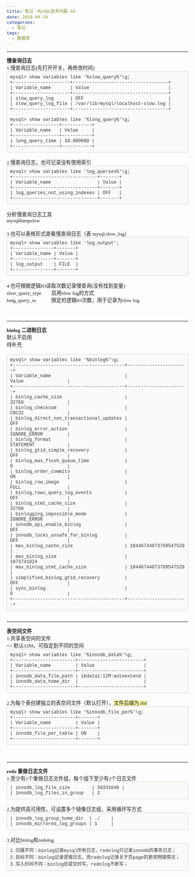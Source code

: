```yaml
---
title: 笔记：MySQL技术内幕-03
date: 2020-04-14
categories: 
  - 笔记
tags: 
  - 数据库
---
```


<html>
<head>
  <title></title>
  <basefont face="微软雅黑" size="2" />
  <meta http-equiv="Content-Type" content="text/html;charset=utf-8" />
  <meta name="exporter-version" content="YXBJ Windows/604762 (zh-CN, DDL); Windows/10.0.0 (Win64); EDAMVersion=V2;"/>
  <style>
    body, td {
      font-family: 微软雅黑;
      font-size: 10pt;
    }
  </style>
</head>
<body>
<a name="10071"/>

<div>
<span><div><div><hr/><div><span style="font-weight: bold;">慢查询日志</span></div><div>1.慢查询日志(先打开开关，再修改时间)</div><div style="box-sizing: border-box; padding: 8px; font-family: Monaco, Menlo, Consolas, &quot;Courier New&quot;, monospace; font-size: 12px; color: rgb(51, 51, 51); border-radius: 4px; background-color: rgb(251, 250, 248); border: 1px solid rgba(0, 0, 0, 0.15);-en-codeblock:true;"><div>mysql&gt; show variables like '%slow_query%'\g;</div><div>+---------------------+-----------------------------------+</div><div>| Variable_name       | Value                             |</div><div>+---------------------+-----------------------------------+</div><div>| slow_query_log      | OFF                               |</div><div>| slow_query_log_file | /var/lib/mysql/localhost-slow.log |</div><div>+---------------------+-----------------------------------+</div><div><br/></div><div>mysql&gt; show variables like '%long_query%'\g;</div><div>+-----------------+-----------+</div><div>| Variable_name   | Value     |</div><div>+-----------------+-----------+</div><div>| long_query_time | 10.000000 |</div><div>+-----------------+-----------+</div></div><div><br/></div><div>2.慢查询日志，也可记录没有使用索引</div><div style="box-sizing: border-box; padding: 8px; font-family: Monaco, Menlo, Consolas, &quot;Courier New&quot;, monospace; font-size: 12px; color: rgb(51, 51, 51); border-radius: 4px; background-color: rgb(251, 250, 248); border: 1px solid rgba(0, 0, 0, 0.15);-en-codeblock:true;"><div>mysql&gt; show variables like 'log_queries%'\g;</div><div>+-------------------------------+-------+</div><div>| Variable_name                 | Value |</div><div>+-------------------------------+-------+</div><div>| log_queries_not_using_indexes | OFF   |</div><div>+-------------------------------+-------+</div></div><div><br/></div><div>分析慢查询日志工具 </div><div>mysqldumpslow</div><div><br/></div><div>3.也可以表格形式查看慢查询日志（表 mysql.slow_log）</div><div style="box-sizing: border-box; padding: 8px; font-family: Monaco, Menlo, Consolas, &quot;Courier New&quot;, monospace; font-size: 12px; color: rgb(51, 51, 51); border-radius: 4px; background-color: rgb(251, 250, 248); border: 1px solid rgba(0, 0, 0, 0.15);-en-codeblock:true;"><div>mysql&gt; show variables like 'log_output';</div><div>+---------------+-------+</div><div>| Variable_name | Value |</div><div>+---------------+-------+</div><div>| log_output    | FILE  |</div><div>+---------------+-------+</div></div><div><br/></div><div>4.也可根据逻辑IO读取次数记录慢查询(没有找到变量)</div><div>slow_query_type<span>    </span><span>    启用slow log的方式</span></div><div><span>long_query_io<span>    </span><span>    </span><span>    限定的逻辑IO次数，用于记录为slow log</span></span></div><div><br/></div><div><br/></div></div><hr/><div><b>binlog 二进制日志</b></div><div>默认不启用</div><div>待补充</div><div><br/></div><div style="box-sizing: border-box; padding: 8px; font-family: Monaco, Menlo, Consolas, &quot;Courier New&quot;, monospace; font-size: 12px; color: rgb(51, 51, 51); border-radius: 4px; background-color: rgb(251, 250, 248); border: 1px solid rgba(0, 0, 0, 0.15);-en-codeblock:true;"><div>mysql&gt; show variables like '%binlog%'\g;</div><div>+-----------------------------------------+----------------------+</div><div>| Variable_name                           | Value                |</div><div>+-----------------------------------------+----------------------+</div><div>| binlog_cache_size                       | 32768                |</div><div>| binlog_checksum                         | CRC32                |</div><div>| binlog_direct_non_transactional_updates | OFF                  |</div><div>| binlog_error_action                     | IGNORE_ERROR         |</div><div>| binlog_format                           | STATEMENT            |</div><div>| binlog_gtid_simple_recovery             | OFF                  |</div><div>| binlog_max_flush_queue_time             | 0                    |</div><div>| binlog_order_commits                    | ON                   |</div><div>| binlog_row_image                        | FULL                 |</div><div>| binlog_rows_query_log_events            | OFF                  |</div><div>| binlog_stmt_cache_size                  | 32768                |</div><div>| binlogging_impossible_mode              | IGNORE_ERROR         |</div><div>| innodb_api_enable_binlog                | OFF                  |</div><div>| innodb_locks_unsafe_for_binlog          | OFF                  |</div><div>| max_binlog_cache_size                   | 18446744073709547520 |</div><div>| max_binlog_size                         | 1073741824           |</div><div>| max_binlog_stmt_cache_size              | 18446744073709547520 |</div><div>| simplified_binlog_gtid_recovery         | OFF                  |</div><div>| sync_binlog                             | 0                    |</div><div>+-----------------------------------------+----------------------+</div></div><div><br/></div><hr/><div><b>表空间文件</b></div><div>1.共享表空间的文件</div><div>=&gt; 默认12M，可指定到不同的空间</div><div style="box-sizing: border-box; padding: 8px; font-family: Monaco, Menlo, Consolas, &quot;Courier New&quot;, monospace; font-size: 12px; color: rgb(51, 51, 51); border-radius: 4px; background-color: rgb(251, 250, 248); border: 1px solid rgba(0, 0, 0, 0.15);-en-codeblock:true;"><div>mysql&gt; show variables like '%innodb_data%'\g;</div><div>+-----------------------+------------------------+</div><div>| Variable_name         | Value                  |</div><div>+-----------------------+------------------------+</div><div>| innodb_data_file_path | ibdata1:12M:autoextend |</div><div>| innodb_data_home_dir  |                        |</div><div>+-----------------------+------------------------+</div></div><div><br/></div><div>2.为每个表创建独立的表空间文件（默认打开），<span style="background-color: rgb(255, 250, 165);-evernote-highlight:true;">文件后缀为.ibd</span></div><div style="box-sizing: border-box; padding: 8px; font-family: Monaco, Menlo, Consolas, &quot;Courier New&quot;, monospace; font-size: 12px; color: rgb(51, 51, 51); border-radius: 4px; background-color: rgb(251, 250, 248); border: 1px solid rgba(0, 0, 0, 0.15);-en-codeblock:true;"><div>mysql&gt; show variables like '%innodb_file_per%'\g;</div><div>+-----------------------+-------+</div><div>| Variable_name         | Value |</div><div>+-----------------------+-------+</div><div>| innodb_file_per_table | ON    |</div><div>+-----------------------+-------+</div></div><div><br/></div><div><br/></div><hr/><div><b>redo 重做日志文件</b></div><div>1.至少有1个重做日志文件组，每个组下至少有2个日志文件</div><div style="box-sizing: border-box; padding: 8px; font-family: Monaco, Menlo, Consolas, &quot;Courier New&quot;, monospace; font-size: 12px; color: rgb(51, 51, 51); border-radius: 4px; background-color: rgb(251, 250, 248); border: 1px solid rgba(0, 0, 0, 0.15);-en-codeblock:true;"><div>| innodb_log_file_size        | 50331648 |</div><div>| innodb_log_files_in_group   | 2</div></div><div><br/></div><div>2.为提供高可用性，可设置多个镜像日志组，采用循环写方式</div><div style="box-sizing: border-box; padding: 8px; font-family: Monaco, Menlo, Consolas, &quot;Courier New&quot;, monospace; font-size: 12px; color: rgb(51, 51, 51); border-radius: 4px; background-color: rgb(251, 250, 248); border: 1px solid rgba(0, 0, 0, 0.15);-en-codeblock:true;"><div>| innodb_log_group_home_dir  | ./    |</div><div>| innodb_mirrored_log_groups | 1     |</div></div><div><br/></div><div>3.对比binlog和redolog</div><div style="box-sizing: border-box; padding: 8px; font-family: Monaco, Menlo, Consolas, &quot;Courier New&quot;, monospace; font-size: 12px; color: rgb(51, 51, 51); border-radius: 4px; background-color: rgb(251, 250, 248); border: 1px solid rgba(0, 0, 0, 0.15);-en-codeblock:true;"><div>1.归属不同：binlog记录mysql所有日志，redolog只记录innodb的事务日志；</div><div>2.目标不同：binlog记录逻辑日志，而redolog记录关于页page的更改物理情况；</div><div>3.写入时间不同：binlog在提交时写，redolog不断写；</div></div><div><br/></div><div><br/></div><div><br/></div></div></span>
</div></body></html> 
